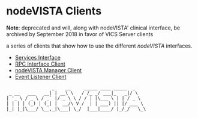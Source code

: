 # nodeVISTA Clients

__Note__: deprecated and will, along with nodeVISTA' clinical interface, be archived by September 2018 in favor of VICS Server clients

a series of clients that show how to use the different _nodeVISTA_ interfaces.

* [Services Interface](https://github.com/vistadataproject/nodeVISTAClients/tree/master/services#service-interface-clients
)
* [RPC Interface Client](https://github.com/vistadataproject/nodeVISTAClients/blob/master/rpcClient/README.md#rpc-interface-clients)
* [nodeVISTA Manager Client](https://github.com/vistadataproject/nodeVISTAClients/blob/master/nodeVISTAManager/README.md#nodevista-manager-client)
* [Event Listener Client](https://github.com/vistadataproject/nodeVISTAClients/tree/master/event#event-listener-view)

```
                 _    __     _____ ____ _____  _
 _ __   ___   __| | __\ \   / /_ _/ ___|_   _|/ \
| '_ \ / _ \ / _` |/ _ \ \ / / | |\___ \ | | / _ \
| | | | (_) | (_| |  __/\ V /  | | ___) || |/ ___ \
|_| |_|\___/ \__,_|\___| \_/  |___|____/ |_/_/   \_\

```

